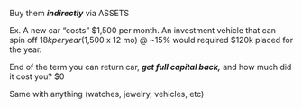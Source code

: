 Buy them _**********indirectly**********_ via ASSETS

Ex. A new car “costs” $1,500 per month. An investment vehicle that can spin off $18k per year ($1,500 x 12 mo) @ ~15% would required $120k placed for the year.

End of the term you can return car, _**********************get full capital back,**********************_ and how much did it cost you? $0

Same with anything (watches, jewelry, vehicles, etc)